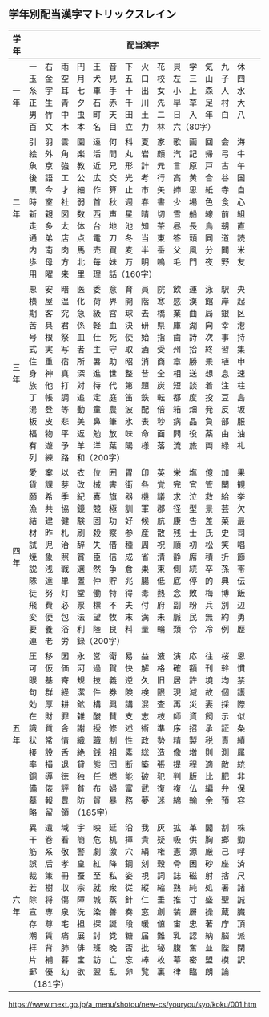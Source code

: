 ## 学年別配当漢字マトリックスレイン
| 学年 | 配当漢字 |
| -- | -- |
|一年|	一　右　雨　円　王　音　下　火　花　貝　学　気　九　休　玉　金　空　月　犬　見　五　口　校　左　三　山　子　四　糸　字　耳　七　車　手　十　出　女　小　上　森　人　水　正　生　青　夕　石　赤　千　川　先　早　草　足　村　大　男　竹　中　虫　町　天　田　土　二　日　入　年　白　八　百　文　木　本　名　目　立　力　林　六（80字）|
|二年|	引　羽　雲　園　遠　何　科　夏　家　歌　画　回　会　海　絵　外　角　楽　活　間　丸　岩　顔　汽　記　帰　弓　牛　魚　京　強　教　近　兄　形　計　元　言　原　戸　古　午　後　語　工　公　広　交　光　考　行　高　黄　合　谷　国　黒　今　才　細　作　算　止　市　矢　姉　思　紙　寺　自　時　室　社　弱　首　秋　週　春　書　少　場　色　食　心　新　親　図　数　西　声　星　晴　切　雪　船　線　前　組　走　多　太　体　台　地　池　知　茶　昼　長　鳥　朝　直　通　弟　店　点　電　刀　冬　当　東　答　頭　同　道　読　内　南　肉　馬　売　買　麦　半　番　父　風　分　聞　米　歩　母　方　北　毎　妹　万　明　鳴　毛　門　夜　野　友　用　曜　来　里　理　話（160字）|
|三年|	悪　安　暗　医　委　意　育　員　院　飲　運　泳　駅　央　横　屋　温　化　荷　界　開　階　寒　感　漢　館　岸　起　期　客　究　急　級　宮　球　去　橋　業　曲　局　銀　区　苦　具　君　係　軽　血　決　研　県　庫　湖　向　幸　港　号　根　祭　皿　仕　死　使　始　指　歯　詩　次　事　持　式　実　写　者　主　守　取　酒　受　州　拾　終　習　集　住　重　宿　所　暑　助　昭　消　商　章　勝　乗　植　申　身　神　真　深　進　世　整　昔　全　相　送　想　息　速　族　他　打　対　待　代　第　題　炭　短　談　着　注　柱　丁　帳　調　追　定　庭　笛　鉄　転　都　度　投　豆　島　湯　登　等　動　童　農　波　配　倍　箱　畑　発　反　坂　板　皮　悲　美　鼻　筆　氷　表　秒　病　品　負　部　服　福　物　平　返　勉　放　味　命　面　問　役　薬　由　油　有　遊　予　羊　洋　葉　陽　様　落　流　旅　両　緑　礼　列　練　路　和（200字）|
|四年|	愛　案　以　衣　位　囲　胃　印　英　栄　塩　億　加　果　貨　課　芽　改　械　害　街　各　覚　完　官　管　関　観　願　希　季　紀　喜　旗　器　機　議　求　泣　救　給　挙　漁　共　協　鏡　競　極　訓　軍　郡　径　型　景　芸　欠　結　建　健　験　固　功　好　候　航　康　告　差　菜　最　材　昨　札　刷　殺　察　参　産　散　残　士　氏　史　司　試　児　治　辞　失　借　種　周　祝　順　初　松　笑　唱　焼　象　照　賞　臣　信　成　省　清　静　席　積　折　節　説　浅　戦　選　然　争　倉　巣　束　側　続　卒　孫　帯　隊　達　単　置　仲　貯　兆　腸　低　底　停　的　典　伝　徒　努　灯　堂　働　特　得　毒　熱　念　敗　梅　博　飯　飛　費　必　票　標　不　夫　付　府　副　粉　兵　別　辺　変　便　包　法　望　牧　末　満　未　脈　民　無　約　勇　要　養　浴　利　陸　良　料　量　輪　類　令　冷　例　歴　連　老　労　録（200字）|
|五年|	圧　移　因　永　営　衛　易　益　液　演　応　往　桜　恩　可　仮　価　河　過　賀　快　解　格　確　額　刊　幹　慣　眼　基　寄　規　技　義　逆　久　旧　居　許　境　均　禁　句　群　経　潔　件　券　険　検　限　現　減　故　個　護　効　厚　耕　鉱　構　興　講　混　査　再　災　妻　採　際　在　財　罪　雑　酸　賛　支　志　枝　師　資　飼　示　似　識　質　舎　謝　授　修　述　術　準　序　招　承　証　条　状　常　情　織　職　制　性　政　勢　精　製　税　責　績　接　設　舌　絶　銭　祖　素　総　造　像　増　則　測　属　率　損　退　貸　態　団　断　築　張　提　程　適　敵　統　銅　導　徳　独　任　燃　能　破　犯　判　版　比　肥　非　備　俵　評　貧　布　婦　富　武　復　複　仏　編　弁　保　墓　報　豊　防　貿　暴　務　夢　迷　綿　輸　余　預　容　略　留　領　（185字）|
|六年|	異　遺　域　宇　映　延　沿　我　灰　拡　革　閣　割　株　干　巻　看　簡　危　机　揮　貴　疑　吸　供　胸　郷　勤　筋　系　敬　警　劇　激　穴　絹　権　憲　源　厳　己　呼　誤　后　孝　皇　紅　降　鋼　刻　穀　骨　困　砂　座　済　裁　策　冊　蚕　至　私　姿　視　詞　誌　磁　射　捨　尺　若　樹　収　宗　就　衆　従　縦　縮　熟　純　処　署　諸　除　将　傷　障　城　蒸　針　仁　垂　推　寸　盛　聖　誠　宣　専　泉　洗　染　善　奏　窓　創　装　層　操　蔵　臓　存　尊　宅　担　探　誕　段　暖　値　宙　忠　著　庁　頂　潮　賃　痛　展　討　党　糖　届　難　乳　認　納　脳　派　拝　背　肺　俳　班　晩　否　批　秘　腹　奮　並　陛　閉　片　補　暮　宝　訪　亡　忘　棒　枚　幕　密　盟　模　訳　郵　優　幼　欲　翌　乱　卵　覧　裏　律　臨　朗　論　（181字）|

https://www.mext.go.jp/a_menu/shotou/new-cs/youryou/syo/koku/001.htm
